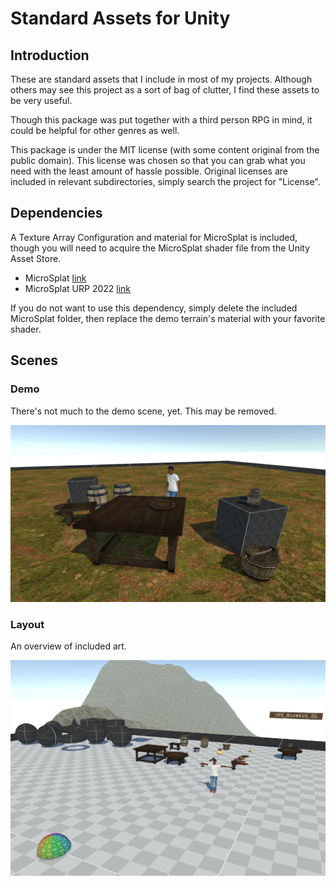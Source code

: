 # Standard Assets for Unity

## Introduction

These are standard assets that I include in most of my projects. Although others may see this project as a sort of bag of clutter, I find these assets to be very useful.

Though this package was put together with a third person RPG in mind, it could be helpful for other genres as well.

This package is under the MIT license (with some content original from the public domain). This license was chosen so that you can grab what you need with the least amount of hassle possible. Original licenses are included in relevant subdirectories, simply search the project for "License".

## Dependencies

A Texture Array Configuration and material for MicroSplat is included, though you will need to acquire the MicroSplat shader file from the Unity Asset Store.

- MicroSplat [link](https://assetstore.unity.com/packages/tools/terrain/microsplat-96478)
- MicroSplat URP 2022 [link](https://assetstore.unity.com/packages/tools/terrain/microsplat-urp-2022-support-244845)

If you do not want to use this dependency, simply delete the included MicroSplat folder, then replace the demo terrain's material with your favorite shader.

## Scenes

### Demo

There's not much to the demo scene, yet. This may be removed.

![Demo](./Documentation/Image/Demo.png)

### Layout

An overview of included art.

![Layout](./Documentation/Image/Layout.png)